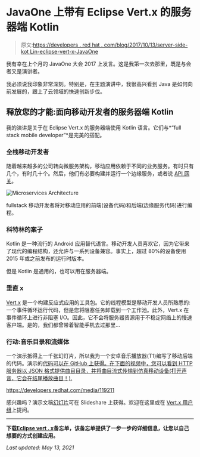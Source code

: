 # JavaOne 上带有 Eclipse Vert.x 的服务器端 Kotlin

> 原文:[https://developers . red hat . com/blog/2017/10/13/server-side-kot Lin-eclipse-vert-x-JavaOne](https://developers.redhat.com/blog/2017/10/13/server-side-kotlin-eclipse-vert-x-javaone)

我有幸在上个月的 JavaOne 大会 2017 上发言。这是我第一次去那里，既是与会者又是演讲者。

我必须说我印象非常深刻。特别是，在主题演讲中，我很高兴看到 Java 是如何向前发展的，跟上了云领域的快速创新步伐。

## 释放您的才能:面向移动开发者的服务器端 Kotlin

我的演讲是关于在 Eclipse Vert.x 的服务器端使用 Kotlin 语言。它们与*“full stack mobile developer”*是完美的搭配。

### 全栈移动开发者

随着越来越多的公司转向微服务架构，移动应用依赖于不同的业务服务。有时只有几个，有时几十个。然后，他们有必要构建并运行一个边缘服务，或者说 [API 网关](http://microservices.io/patterns/apigateway.html)。

![Microservices Architecture](../Images/30c41c55163bf06cfe713c9650863803.png)

fullstack 移动开发者将对移动应用的前端(设备代码)和后端(边缘服务代码)进行编程。

### 科特林的案子

Kotlin 是一种流行的 Android 应用替代语言。移动开发人员喜欢它，因为它带来了现代的编程结构，还允许与一系列设备兼容。事实上，超过 80%的设备使用 2015 年或之前发布的运行时版本。

但是 Kotlin 是通用的，也可以用在服务器端。

### 垂直 x

[Vert.x](http://vertx.io/) 是一个构建反应式应用的工具包。它的线程模型是移动开发人员所熟悉的:一个事件循环运行代码，但是您将阻塞任务卸载到一个工作池。此外，Vert.x 在事件循环上进行非阻塞 I/O。因此，它不会将服务器资源用于不稳定网络上的慢速客户端。是的，我们都曾带着智能手机去过那里...

### 行动:音乐目录和流媒体

一个演示抵得上一千张幻灯片，所以我为一个安卓音乐播放器(T1)编写了移动后端的代码。演示的[代码可以在 GitHub 上获得。在下面的视频中，您可以看到 HTTP 服务器以 JSON 格式提供曲目目录，并将曲目流式传输到仿真移动设备(打开声音，它会在结尾播放曲目！).](https://github.com/tsegismont/vertx-kotlin-music)

https://developers.redhat.com/media/119211

感兴趣吗？演示文稿[幻灯片](https://www.slideshare.net/ThomasSegismont/serverside-kotlin-for-mobile-developerq)可在 Slideshare 上获得。欢迎在这里或在 [Vert.x 用户组](https://groups.google.com/forum/?fromgroups#!forum/vertx)上提问。

* * *

**下载**[**Eclipse vert . x**](https://developers.redhat.com/promotions/vertx-cheatsheet/)**备忘单，该备忘单提供了一步一步的详细信息，让您以自己想要的方式创建应用。**

*Last updated: May 13, 2021*